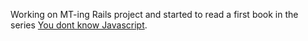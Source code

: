 Working on MT-ing Rails project and started to read a first book in the series [You dont know Javascript](https://github.com/getify/You-Dont-Know-JS).
